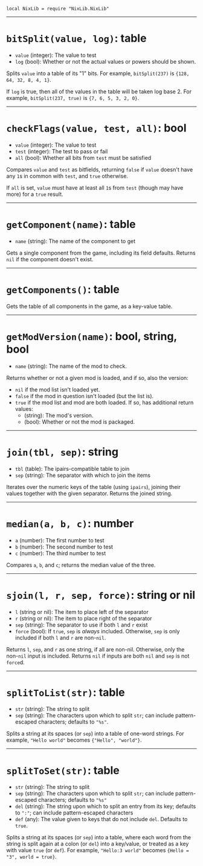 `local NixLib = require "NixLib.NixLib"`

---

# `bitSplit(value, log)`: table
* `value` (integer): The value to test
* `log` (bool): Whether or not the actual values or powers should be shown.

Splits `value` into a table of its "1" bits. For example, `bitSplit(237)` is `{128, 64, 32, 8, 4, 1}`.

If `log` is true, then all of the values in the table will be taken log base 2. For example, `bitSplit(237, true)` is `{7, 6, 5, 3, 2, 0}`.

---

# `checkFlags(value, test, all)`: bool
* `value` (integer): The value to test
* `test` (integer): The test to pass or fail
* `all` (bool): Whether all bits from `test` must be satisfied

Compares `value` and `test` as bitfields, returning `false` if `value` doesn't have any `1`s in common with `test`, and `true` otherwise.

If `all` is set, `value` must have at least all `1`s from `test` (though may have more) for a `true` result.

---

# `getComponent(name)`: table
* `name` (string): The name of the component to get

Gets a single component from the game, including its field defaults. Returns `nil` if the component doesn't exist.

---

# `getComponents()`: table

Gets the table of all components in the game, as a key-value table.

---

# `getModVersion(name)`: bool, string, bool
* `name` (string): The name of the mod to check.

Returns whether or not a given mod is loaded, and if so, also the version:

* `nil` if the mod list isn't loaded yet.
* `false` if the mod in question isn't loaded (but the list is).
* `true` if the mod list and mod are both loaded. If so, has additional return values:
  * (string): The mod's version.
  * (bool): Whether or not the mod is packaged.

---

# `join(tbl, sep)`: string
* `tbl` (table): The ipairs-compatible table to join
* `sep` (string): The separator with which to join the items

Iterates over the numeric keys of the table (using `ipairs`), joining their values together with the given separator. Returns the joined string.

---

# `median(a, b, c)`: number
* `a` (number): The first number to test
* `b` (number): The second number to test
* `c` (number): The third number to test

Compares `a`, `b`, and `c`; returns the median value of the three.

---

# `sjoin(l, r, sep, force)`: string or nil
* `l` (string or nil): The item to place left of the separator
* `r` (string or nil): The item to place right of the separator
* `sep` (string): The separator to use if both `l` and `r` exist
* `force` (bool): If `true`, `sep` is *always* included. Otherwise, `sep` is only included if both `l` and `r` are non-`nil`.

Returns `l`, `sep`, and `r` as one string, if all are non-nil. Otherwise, only the non-`nil` input is included. Returns `nil` if inputs are both `nil` and `sep` is not `force`d.

---

# `splitToList(str)`: table
* `str` (string): The string to split
* `sep` (string): The characters upon which to split `str`; can include pattern-escaped characters; defaults to `"%s"`.

Splits a string at its spaces (or `sep`) into a table of one-word strings. For example, `"Hello world"` becomes `{"Hello", "world"}`.

---

# `splitToSet(str)`: table
* `str` (string): The string to split
* `sep` (string): The characters upon which to split `str`; can include pattern-escaped characters; defaults to `"%s"`
* `del` (string): The string upon which to split an entry from its key; defaults to `":"`; can include pattern-escaped characters
* `def` (any): The value given to keys that do not include `del`. Defaults to `true`.

Splits a string at its spaces (or `sep`) into a table, where each word from the string is split again at a colon (or `del`) into a key/value, or treated as a key with value `true` (or `def`). For example, `"Hello:3 world"` becomes `{Hello = "3", world = true}`.